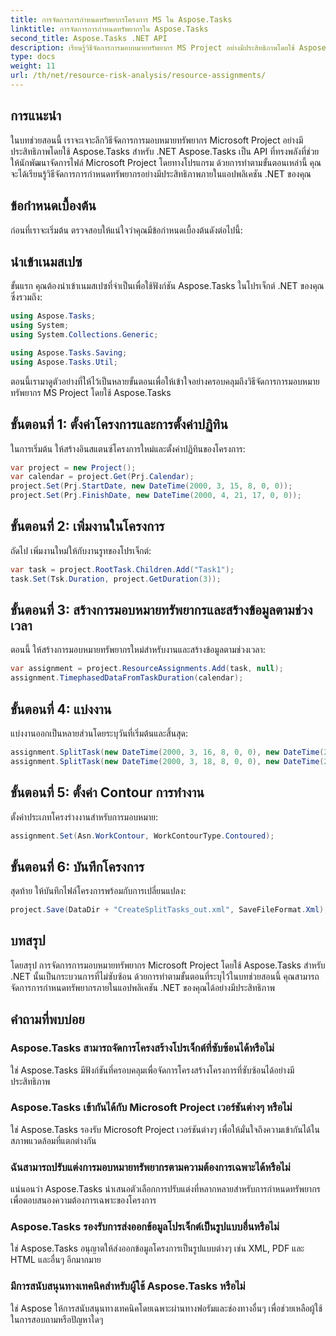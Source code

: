 ```yaml
---
title: การจัดการการกำหนดทรัพยากรโครงการ MS ใน Aspose.Tasks
linktitle: การจัดการการกำหนดทรัพยากรใน Aspose.Tasks
second_title: Aspose.Tasks .NET API
description: เรียนรู้วิธีจัดการการมอบหมายทรัพยากร MS Project อย่างมีประสิทธิภาพโดยใช้ Aspose.Tasks สำหรับ .NET คำแนะนำที่ครอบคลุมนี้ให้คำแนะนำทีละขั้นตอนสำหรับนักพัฒนา
type: docs
weight: 11
url: /th/net/resource-risk-analysis/resource-assignments/
---
```

## การแนะนำ
ในบทช่วยสอนนี้ เราจะเจาะลึกวิธีจัดการการมอบหมายทรัพยากร Microsoft Project อย่างมีประสิทธิภาพโดยใช้ Aspose.Tasks สำหรับ .NET Aspose.Tasks เป็น API ที่ทรงพลังที่ช่วยให้นักพัฒนาจัดการไฟล์ Microsoft Project โดยทางโปรแกรม ด้วยการทำตามขั้นตอนเหล่านี้ คุณจะได้เรียนรู้วิธีจัดการการกำหนดทรัพยากรอย่างมีประสิทธิภาพภายในแอปพลิเคชัน .NET ของคุณ
## ข้อกำหนดเบื้องต้น
ก่อนที่เราจะเริ่มต้น ตรวจสอบให้แน่ใจว่าคุณมีข้อกำหนดเบื้องต้นดังต่อไปนี้:

## นำเข้าเนมสเปซ
ขั้นแรก คุณต้องนำเข้าเนมสเปซที่จำเป็นเพื่อใช้ฟังก์ชัน Aspose.Tasks ในโปรเจ็กต์ .NET ของคุณ ซึ่งรวมถึง:

```csharp
using Aspose.Tasks;
using System;
using System.Collections.Generic;

using Aspose.Tasks.Saving;
using Aspose.Tasks.Util;
```
ตอนนี้เรามาดูตัวอย่างที่ให้ไว้เป็นหลายขั้นตอนเพื่อให้เข้าใจอย่างครอบคลุมถึงวิธีจัดการการมอบหมายทรัพยากร MS Project โดยใช้ Aspose.Tasks
## ขั้นตอนที่ 1: ตั้งค่าโครงการและการตั้งค่าปฏิทิน
ในการเริ่มต้น ให้สร้างอินสแตนซ์โครงการใหม่และตั้งค่าปฏิทินของโครงการ:
```csharp
var project = new Project();
var calendar = project.Get(Prj.Calendar);
project.Set(Prj.StartDate, new DateTime(2000, 3, 15, 8, 0, 0));
project.Set(Prj.FinishDate, new DateTime(2000, 4, 21, 17, 0, 0));
```
## ขั้นตอนที่ 2: เพิ่มงานในโครงการ
ถัดไป เพิ่มงานใหม่ให้กับงานรูทของโปรเจ็กต์:
```csharp
var task = project.RootTask.Children.Add("Task1");
task.Set(Tsk.Duration, project.GetDuration(3));
```
## ขั้นตอนที่ 3: สร้างการมอบหมายทรัพยากรและสร้างข้อมูลตามช่วงเวลา
ตอนนี้ ให้สร้างการมอบหมายทรัพยากรใหม่สำหรับงานและสร้างข้อมูลตามช่วงเวลา:
```csharp
var assignment = project.ResourceAssignments.Add(task, null);
assignment.TimephasedDataFromTaskDuration(calendar);
```
## ขั้นตอนที่ 4: แบ่งงาน
แบ่งงานออกเป็นหลายส่วนโดยระบุวันที่เริ่มต้นและสิ้นสุด:
```csharp
assignment.SplitTask(new DateTime(2000, 3, 16, 8, 0, 0), new DateTime(2000, 3, 16, 17, 0, 0), calendar);
assignment.SplitTask(new DateTime(2000, 3, 18, 8, 0, 0), new DateTime(2000, 3, 18, 17, 0, 0), calendar);
```
## ขั้นตอนที่ 5: ตั้งค่า Contour การทำงาน
ตั้งค่าประเภทโครงร่างงานสำหรับการมอบหมาย:
```csharp
assignment.Set(Asn.WorkContour, WorkContourType.Contoured);
```
## ขั้นตอนที่ 6: บันทึกโครงการ
สุดท้าย ให้บันทึกไฟล์โครงการพร้อมกับการเปลี่ยนแปลง:
```csharp
project.Save(DataDir + "CreateSplitTasks_out.xml", SaveFileFormat.Xml);
```
## บทสรุป
โดยสรุป การจัดการการมอบหมายทรัพยากร Microsoft Project โดยใช้ Aspose.Tasks สำหรับ .NET นั้นเป็นกระบวนการที่ไม่ซับซ้อน ด้วยการทำตามขั้นตอนที่ระบุไว้ในบทช่วยสอนนี้ คุณสามารถจัดการการกำหนดทรัพยากรภายในแอปพลิเคชัน .NET ของคุณได้อย่างมีประสิทธิภาพ
## คำถามที่พบบ่อย
### Aspose.Tasks สามารถจัดการโครงสร้างโปรเจ็กต์ที่ซับซ้อนได้หรือไม่
ใช่ Aspose.Tasks มีฟังก์ชันที่ครอบคลุมเพื่อจัดการโครงสร้างโครงการที่ซับซ้อนได้อย่างมีประสิทธิภาพ
### Aspose.Tasks เข้ากันได้กับ Microsoft Project เวอร์ชันต่างๆ หรือไม่
ใช่ Aspose.Tasks รองรับ Microsoft Project เวอร์ชันต่างๆ เพื่อให้มั่นใจถึงความเข้ากันได้ในสภาพแวดล้อมที่แตกต่างกัน
### ฉันสามารถปรับแต่งการมอบหมายทรัพยากรตามความต้องการเฉพาะได้หรือไม่
แน่นอนว่า Aspose.Tasks นำเสนอตัวเลือกการปรับแต่งที่หลากหลายสำหรับการกำหนดทรัพยากรเพื่อตอบสนองความต้องการเฉพาะของโครงการ
### Aspose.Tasks รองรับการส่งออกข้อมูลโปรเจ็กต์เป็นรูปแบบอื่นหรือไม่
ใช่ Aspose.Tasks อนุญาตให้ส่งออกข้อมูลโครงการเป็นรูปแบบต่างๆ เช่น XML, PDF และ HTML และอื่นๆ อีกมากมาย
### มีการสนับสนุนทางเทคนิคสำหรับผู้ใช้ Aspose.Tasks หรือไม่
ใช่ Aspose ให้การสนับสนุนทางเทคนิคโดยเฉพาะผ่านทางฟอรัมและช่องทางอื่นๆ เพื่อช่วยเหลือผู้ใช้ในการสอบถามหรือปัญหาใดๆ